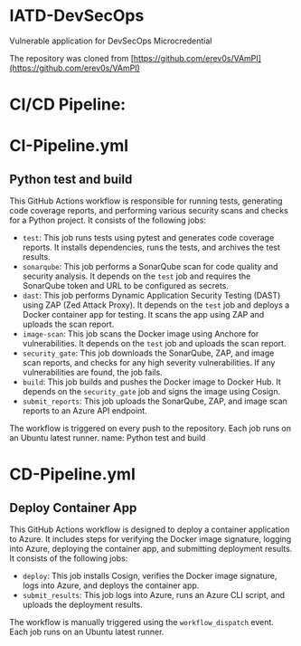 # IATD-DevSecOps

Vulnerable application for DevSecOps Microcredential

The repository was cloned from [https://github.com/erev0s/VAmPI](https://github.com/erev0s/VAmPI)

# CI/CD Pipeline:

# CI-Pipeline.yml

## Python test and build

This GitHub Actions workflow is responsible for running tests, generating code coverage reports, and performing various security scans and checks for a Python project. It consists of the following jobs:

- `test`: This job runs tests using pytest and generates code coverage reports. It installs dependencies, runs the tests, and archives the test results.
- `sonarqube`: This job performs a SonarQube scan for code quality and security analysis. It depends on the `test` job and requires the SonarQube token and URL to be configured as secrets.
- `dast`: This job performs Dynamic Application Security Testing (DAST) using ZAP (Zed Attack Proxy). It depends on the `test` job and deploys a Docker container app for testing. It scans the app using ZAP and uploads the scan report.
- `image-scan`: This job scans the Docker image using Anchore for vulnerabilities. It depends on the `test` job and uploads the scan report.
- `security_gate`: This job downloads the SonarQube, ZAP, and image scan reports, and checks for any high severity vulnerabilities. If any vulnerabilities are found, the job fails.
- `build`: This job builds and pushes the Docker image to Docker Hub. It depends on the `security_gate` job and signs the image using Cosign.
- `submit_reports`: This job uploads the SonarQube, ZAP, and image scan reports to an Azure API endpoint.

The workflow is triggered on every push to the repository. Each job runs on an Ubuntu latest runner.
name: Python test and build

# CD-Pipeline.yml

## Deploy Container App

This GitHub Actions workflow is designed to deploy a container application to Azure. It includes steps for verifying the Docker image signature, logging into Azure, deploying the container app, and submitting deployment results. It consists of the following jobs:

- `deploy`: This job installs Cosign, verifies the Docker image signature, logs into Azure, and deploys the container app.
- `submit_results`: This job logs into Azure, runs an Azure CLI script, and uploads the deployment results.

The workflow is manually triggered using the `workflow_dispatch` event. Each job runs on an Ubuntu latest runner.
